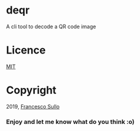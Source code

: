 # deqr
A cli tool to decode a QR code image



# Licence 

[MIT](https://opensource.org/licenses/MIT)

# Copyright

2019, [Francesco Sullo](https://francesco.sullo.co)
 
### Enjoy and let me know what do you think :o)
